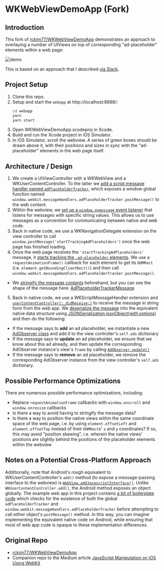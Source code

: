 # WKWebViewDemoApp (Fork)

## Introduction

This fork of [rckim77/WKWebViewDemoApp](https://github.com/rckim77/WKWebViewDemoApp) demonstrates an approach to overlaying a number of UIViews on top of corresponding "ad-placeholder" elements within a web page:

![demo](/Users/joseph/Sites/kohlmannj/WKWebViewDemoApp/demo.gif)

This is based on an approach that I described [via Slack](https://nytimes.slack.com/archives/C02CBD553/p1591976624220600?thread_ts=1591637639.184000&cid=C02CBD553).

## Project Setup

1. Clone this repo.
2. Setup and start the `webapp` at http://localhost:8888/:
   ```bash
   cd webapp
   yarn
   yarn start
   ```
3. Open WKWebViewDemoApp.xcodeproj in Xcode.
4. Build and run the Xcode project in iOS Simulator.
5. In iOS Simulator, scroll the webview. A series of green boxes should be drawn above it, with their positions and sizes in sync with the "ad-placeholder" elements in the web page itself.

## Architecture / Design

1. We create a UIViewController with a WKWebView and a WKUserContentController. To the latter we [add a script message handler named `adPlaceholderTracker`](./WKWebViewDemoApp/ViewController.swift#L33), which exposes a window global function named `window.webkit.messageHandlers.adPlaceholderTracker.postMessage()` to the web content.
2. Within the webview, we [set up a `window.onmessage` event listener](https://github.com/kohlmannj/WKWebViewDemoApp/blob/91ee589/webapp/src/index.ts#L47) that listens for messages with specific string values. This allows us to use messages as a convention for communicating between native and web code.
3. Back in native code, we use a WKNavigationDelegate extension on the view controller to call `window.postMessage('startTrackingAdPlaceholders')` once the web page has finished loading.
4. Once the web page receives the `'startTrackingAdPlaceholders'` message, it [starts tracking the `.ad-placeholder` elements](https://github.com/kohlmannj/WKWebViewDemoApp/blob/91ee589/webapp/src/index.ts#L23). We use a `requestAnimationFrame()` callback for each element to get its `DOMRect` (i.e. `element.getBoundingClientRect()`) and then call `window.webkit.messageHandlers.adPlaceholderTracker.postMessage()`.

- We [stringify the message contents](./webapp/src/index.ts#L10) beforehand, but you can see the shape of the message here: [AdPlaceholderTrackerMessage](./webapp/globals.d.ts#L21-L25)

5. Back in native code, we use a WKScriptMessageHandler extension and [`userContentController(:_didReceive:)`](https://developer.apple.com/documentation/webkit/wkscriptmessagehandler/1396222-usercontentcontroller) to receive the message in string form from the web app. We [deserialize the message](https://github.com/kohlmannj/WKWebViewDemoApp/blob/91ee589/WKWebViewDemoApp/ViewController.swift#L74) into the equivalent native data structure using [JSONSerialization.jsonObject(with:options)](https://developer.apple.com/documentation/foundation/jsonserialization/1415493-jsonobject) and then do the following:

- If the message says to **add** an ad placeholder, we instantiate a new [AdObserver class](./WKWebViewDemoApp/AdObserver.swift#L15) and add it to the view controller's `self.ads` dictionary
- If the message says to **update** an ad placeholder, we ensure that we know about this ad already, and then update the corresponding AdObserver instance's view's `frame` by calling [`AdObserver.update()`](./WKWebViewDemoApp/AdObserver.swift#L35-L37)
- If the message says to **remove** an ad placeholder, we remove the corresponding AdObserver instance from the view controller's `self.ads` dictionary.

## Possible Performance Optimizations

There are numerous possible performance optimizations, including:

- Replace `requestAnimationFrame` callbacks with `window.onscroll` and `window.onresize` callbacks
- Is there a way to avoid having to stringify the message data?
- Is there a way to position the native views within the same coordinate space of the web page, i.e. by using `element.offsetLeft` and `element.offsetTop` instead of their `DOMRect`s' `x` and `y` coordinates? If so, this may avoid "position skewing", i.e. wherein the native views' positions are slightly behind the positions of the placeholder elements within the webview

## Notes on a Potential Cross-Platform Approach

Additionally, note that Android's rough equivalent to WKUserContentController's `add()` method (to expose a message-passing interface to the webview) is [`WebView.addJavascriptInterface()`](<https://developer.android.com/reference/kotlin/android/webkit/WebView#addJavascriptInterface(kotlin.Any,%20kotlin.String)>). Unlike `WKUserContentController.add()`, the Android method exposes an object globally. The example web app in this project contains [a bit of boilerplate code](./webapp/src/index.ts#L4-L10) which checks for the existence of both the global `adPlaceholderTracker` and `window.webkit.messageHandlers.adPlaceholderTracker` before attempting to call either object's `postMessage()` method. In this way, you can imagine implementing the equivalent native code on Android, while ensuring that most of web app code is opaque to these implementation differences.

## Original Repo

- [rckim77/WKWebViewDemoApp](https://github.com/rckim77/WKWebViewDemoApp)
- Companion repo to the Medium article [JavaScript Manipulation on iOS Using WebKit](https://medium.com/capital-one-developers/javascript-manipulation-on-ios-using-webkit-2b1115e7e405)
